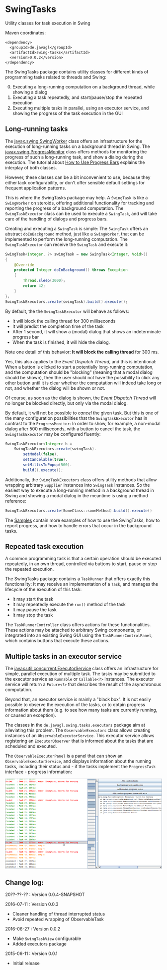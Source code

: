 # SwingTasks

Utility classes for task execution in Swing

Maven coordinates:
```
<dependency>
  <groupId>de.javagl</groupId>
  <artifactId>swing-tasks</artifactId>
  <version>0.0.2</version>
</dependency>
```

The SwingTasks package contains utility classes for different kinds of 
programming tasks related to threads and Swing:

0. Executing a long-running computation on a background thread, while showing a dialog
0. Executing a task repeatedly, and start/pause/stop the repeated execution
0. Executing multiple tasks in parallel, using an executor service, and showing 
   the progress of the task execution in the GUI


Long-running tasks
------------------

The [javax.swing.SwingWorker](https://docs.oracle.com/javase/8/docs/api/javax/swing/SwingWorker.html) 
class offers an infrastructure for the execution of long-running tasks on a background thread in 
Swing. The [javax.swing.ProgressMonitor](https://docs.oracle.com/javase/8/docs/api/javax/swing/ProgressMonitor.html)
class offers methods for monitoring the progress of such a long-running task, and show a dialog
during the execution. The tutorial about 
[How to Use Progress Bars](https://docs.oracle.com/javase/tutorial/uiswing/components/progress.html)
explains the interplay of both classes.

However, these classes can be a bit inconvenient to use, because they either lack configurability,
or don't offer sensible default settings for frequent application patterns.

This is where the SwingTasks package may help. A `SwingTask` is like a `SwingWorker` on steroids,
offering additional functionality for tracking and reporting the progress of a background
computation. The `SwingTaskExecutor` class can be used to execute a `SwingTask`, and will take
care of the handling of dialogs and progress bars.

Creating and executing a `SwingTask` is simple: The `SwingTask` offers an abstract `doInBackground` 
method, just like a `SwingWorker`, that can be implemented to perform the long-running computation.
The `SwingTaskExecutor` can receive the `SwingTask` and execute it:

```java
SwingTask<Integer, ?> swingTask = new SwingTask<Integer, Void>()
{
    @Override
    protected Integer doInBackground() throws Exception
    {
        Thread.sleep(3000);
        return 42;
    }
};
SwingTaskExecutors.create(swingTask).build().execute();
```  

By default, the the `SwingTaskExecutor` will behave as follows:

* It will block the calling thread for 300 milliseconds
* It will predict the completion time of the task
* After 1 second, it will show a (modal) dialog that shows an indeterminate progress bar
* When the task is finished, it will hide the dialog.

Note one detail of this behavior: **It will block the calling thread** for 300 ms. 

Yes, this also applies to the *Event Dispatch Thread*, and this is intentional: When
a button is clicked to start a potentially long-running computation, and the computation 
should be "blocking" (meaning that a modal dialog should be shown), then the user should 
not have the possibility to click any other button until it is clear whether the 
computation will indeed take long or not, and whether the dialog will be shown or not.

Of course, as soon as the dialog is shown, the *Event Dispatch Thread* will no longer
be blocked directly, but only via the modal dialog.

By default, it will not be possible to *cancel* the given task. But this is one of
the many configuration possibilities that the `SwingTaskExecutor` has in contrast
to the `ProgressMonitor`: In order to show, for example, a non-modal dialog after
500 milliseconds, with a button to cancel the task, the `SwingTaskExecutor` may
be configured fluently:

```java
SwingTaskExecutor<Integer> h = 
    SwingTaskExecutors.create(swingTask).
        setModal(false).
        setCancelable(true).
        setMillisToPopup(500).
        build().execute();
```

Additionally, the `SwingTaskExecutors` class offers utility methods that allow wrapping
arbitrary `Supplier` instances into `SwingTask` instances. So the easiest way to 
execute a long-running method in a background thread in Swing and showing a modal
dialog in the meantime is using a method reference:

```java
SwingTaskExecutors.create(SomeClass::someMethod).build().execute()
```

The 
[Samples](https://github.com/javagl/SwingTasks/tree/master/src/test/java/de/javagl/swing/tasks/samples)
contain more examples of how to use the SwingTasks, how to report progress, and how to handle
errors that occur in the background tasks.  

Repeated task execution
-----------------------

A common programming task is that a certain operation should be executed repeatedly,
in an own thread, controlled via buttons to start, pause or stop the repeated execution.

The SwingTasks package contains a `TaskRunner` that offers exactly this functionality:
It may receive an implementation of a `Task`, and manages the lifecycle of the 
execution of this task:

* It may start the task
* It may repeatedly execute the `run()` method of the task
* It may pause the task
* It may stop the task

The `TaskRunnerController` class offers actions for these functionalities. These actions
may be attached to arbitrary Swing components, or integrated into an existing Swing GUI
using the `TaskRunnerControlPanel`, which contains buttons that execute these actions.


Multiple tasks in an executor service
------------------

The [javax.util.concurrent.ExecutorService](https://docs.oracle.com/javase/8/docs/api/java/util/concurrent/ExecutorService.html) class offers an infrastructure for simple, parallel execution of multiple task. The tasks may be 
submitted to the executor service as `Runnable` or `Callable<?>` instances. The executor
service will return a `Future<?>` that describes the result of the asynchronous computation.

Beyond that, an executor service is mainly a "black box". It is not easily possible to
observe the execution of the tasks, or to obtain progress information about them (e.g.
to see how many tasks are currently running, or caused an exception). 

The classes in the `de.javagl.swing.tasks.executors` package aim at alleviating 
this problem. The `ObservableExecutors` class allows creating instances of 
an `ObservableExecutorService`. This executor service allows registering an
`ExecutorObserver` that is informed about the tasks that are scheduled and executed.

The `ObservableExecutorPanel` is a panel that can show an `ObservableExecutorService`,
and displays information about the running tasks, including their status and - if the tasks 
implement the `ProgressTask` interface - progress information:

![SwingTasksExecutors01.png](/screenshots/SwingTasksExecutors01.png)   




Change log:
------------------

20??-??-?? : Version 0.0.4-SNAPSHOT

2016-07-11 : Version 0.0.3
* Cleaner handling of thread interrupted status
* Avoid repeated wrapping of ObservableTask

2016-06-27 : Version 0.0.2
* Make `SwingTaskView` configurable
* Added executors package 

2015-06-11 : Version 0.0.1
* Initial release

